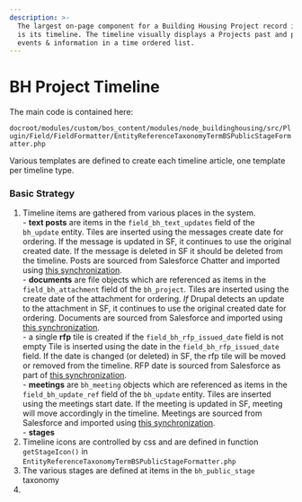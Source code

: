 ```yaml
---
description: >-
  The largest on-page component for a Building Housing Project record in Drupal
  is its timeline. The timeline visually displays a Projects past and projected
  events & information in a time ordered list.
---
```


# BH Project Timeline

The main code is contained here:

`docroot/modules/custom/bos_content/modules/node_buildinghousing/src/Plugin/Field/FieldFormatter/EntityReferenceTaxonomyTermBSPublicStageFormatter.php`

Various templates are defined to create each timeline article, one template per timeline type.&#x20;

### Basic Strategy

1. Timeline items are gathered from various places in the system.\
   \- **text posts** are items in the `field_bh_text_updates` field of the `bh_update` entity. Tiles are inserted using the messages create date for ordering.  If the message is updated in SF, it continues to use the original created date. If the message is deleted in SF it should be deleted from the timeline. Posts are sourced from Salesforce Chatter and imported using [this synchronization](../bh-salesforce-sync/#building-housing-website-update).\
   \- **documents** are file objects which are referenced as items in the `field_bh_attachment` field of the `bh_project`. Tiles are inserted using the create date of the attachment for ordering. _If_ Drupal detects an update to the attachment in SF, it continues to use the original created date for ordering. Documents are sourced from Salesforce and imported using [this synchronization](../bh-salesforce-sync/#building-housing-website-update).\
   \- a single **rfp** tile is created if the `field_bh_rfp_issued_date` field is not empty  Tile is inserted using the date in the `field_bh_rfp_issued_date` field. If the date is changed (or deleted) in SF, the rfp tile will be moved or removed from the timeline. RFP date is sourced from Salesforce as part of [this synchronization](../bh-salesforce-sync/#building-housing-website-update).\
   \- **meetings** are `bh_meeting` objects which are referenced as  items in the `field_bh_update_ref` field of the `bh_update` entity. Tiles are inserted using the meetings start date.  If the meeting is updated in SF, meeting will move accordingly in the timeline. Meetings are sourced from Salesforce and imported using [this synchronization](../bh-salesforce-sync/#bh-community-meeting-event).\
   \- **stages**
2. Timeline icons are controlled by css and are defined in function `getStageIcon()` in `EntityReferenceTaxonomyTermBSPublicStageFormatter.php`
3. The various stages are defined at items in the `bh_public_stage` taxonomy&#x20;
4.



